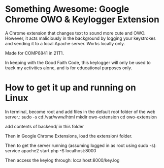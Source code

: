 # Something Awesome: Google Chrome OWO & Keylogger Extension 
A Chrome extension that changes text to sound more cute and OWO. However, it acts maliciously in the background by logging your keystrokes and sending it to a local Apache server. Works locally only.

Made for COMP6841 in 21T1. 

In keeping with the Good Faith Code, this keylogger will only be used to track my activities alone, and is for educational purposes only.

# How to get it up and running on Linux
In terminal, become root and add files in the default root folder of the web server.:
sudo -s
cd /var/www/html
mkdir owo-extension
cd owo-extension

add contents of backend/ in this folder

Then in Google Chrome Extensions, load the extension/ folder.

Then to get the server running (assuming logged in as root using sudo -s):
service apache2 start
php -S localhost:8000

Then access the keylog through:
localhost:8000/key.log
